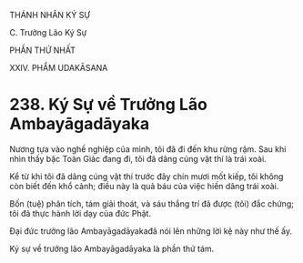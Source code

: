THÁNH NHÂN KÝ SỰ

C. Trưởng Lão Ký Sự

PHẦN THỨ NHẤT

XXIV. PHẨM UDAKĀSANA

# 238. Ký Sự về Trưởng Lão Ambayāgadāyaka

Nương tựa vào nghề nghiệp của mình, tôi đã đi đến khu rừng rậm. Sau khi nhìn thấy bậc Toàn Giác đang đi, tôi đã dâng cúng vật thí là trái xoài.

Kể từ khi tôi đã dâng cúng vật thí trước đây chín mươi mốt kiếp, tôi không còn biết đến khổ cảnh; điều này là quả báu của việc hiến dâng trái xoài.

Bốn (tuệ) phân tích, tám giải thoát, và sáu thắng trí đã được (tôi) đắc chứng; tôi đã thực hành lời dạy của đức Phật.

Đại đức trưởng lão Ambayāgadāyakađã nói lên những lời kệ này như thế ấy.

Ký sự về trưởng lão Ambayāgadāyaka là phần thứ tám.
